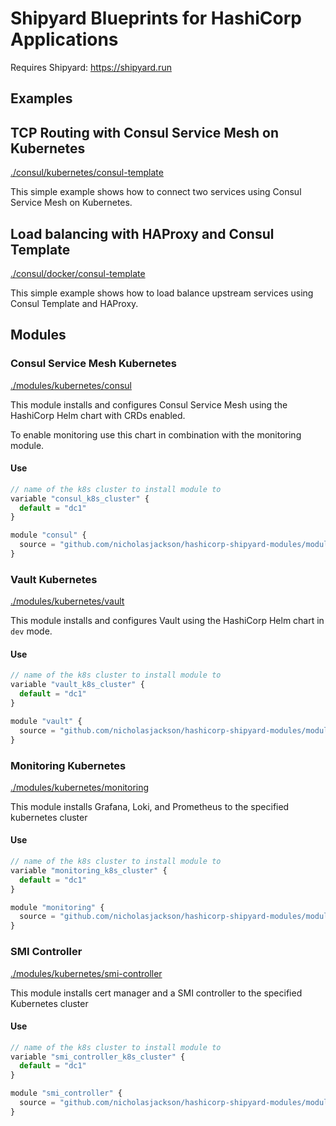 # Shipyard Blueprints for HashiCorp Applications

Requires Shipyard: https://shipyard.run

## Examples

## TCP Routing with Consul Service Mesh on Kubernetes
[./consul/kubernetes/consul-template](./consul/kubernetes/consul-template)

This simple example shows how to connect two services using Consul Service Mesh 
on Kubernetes.

## Load balancing with HAProxy and Consul Template
[./consul/docker/consul-template](./consul/docker/consul-template)

This simple example shows how to load balance upstream services using Consul Template 
and HAProxy.

## Modules
### Consul Service Mesh Kubernetes 
[./modules/kubernetes/consul](./modules/kubernetes/consul)

This module installs and configures Consul Service Mesh using the HashiCorp
Helm chart with CRDs enabled.

To enable monitoring use this chart in combination with the monitoring module.

#### Use

```javascript
// name of the k8s cluster to install module to
variable "consul_k8s_cluster" {
  default = "dc1"
}

module "consul" {
  source = "github.com/nicholasjackson/hashicorp-shipyard-modules/modules/kubernetes//consul"
}
```

### Vault Kubernetes 
[./modules/kubernetes/vault](./modules/kubernetes/vault)

This module installs and configures Vault using the HashiCorp Helm chart in 
`dev` mode.

#### Use

```javascript
// name of the k8s cluster to install module to
variable "vault_k8s_cluster" {
  default = "dc1"
}

module "vault" {
  source = "github.com/nicholasjackson/hashicorp-shipyard-modules/modules/kubernetes//vault"
}
```

### Monitoring Kubernetes 
[./modules/kubernetes/monitoring](./modules/kubernetes/monitoring)

This module installs Grafana, Loki, and Prometheus to the specified
kubernetes cluster

#### Use

```javascript
// name of the k8s cluster to install module to
variable "monitoring_k8s_cluster" {
  default = "dc1"
}

module "monitoring" {
  source = "github.com/nicholasjackson/hashicorp-shipyard-modules/modules/kubernetes//monitoring"
}
```

### SMI Controller 
[./modules/kubernetes/smi-controller](./modules/kubernetes/smi-controller)

This module installs cert manager and a SMI controller to the specified
Kubernetes cluster

#### Use

```javascript
// name of the k8s cluster to install module to
variable "smi_controller_k8s_cluster" {
  default = "dc1"
}

module "smi_controller" {
  source = "github.com/nicholasjackson/hashicorp-shipyard-modules/modules/kubernetes//smi-controller"
}
```
